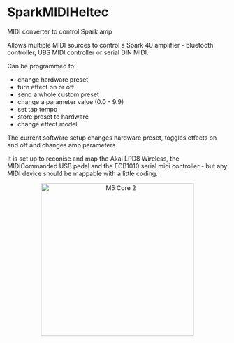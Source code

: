 # SparkMIDIHeltec
MIDI converter to control Spark amp   

Allows multiple MIDI sources to control a Spark 40 amplifier - bluetooth controller, UBS MIDI controller or serial DIN MIDI.   

Can be programmed to:   
-  change hardware preset   
-  turn effect on or off   
-  send a whole custom preset   
-  change a parameter value (0.0 - 9.9)   
-  set tap tempo   
-  store preset to hardware   
-  change effect model

The current software setup changes hardware preset, toggles effects on and off and changes amp parameters.   

It is set up to reconise and map the Akai LPD8 Wireless, the MIDICommanded USB pedal and the FCB1010 serial midi controller - but any MIDI device should be mappable with a little coding.   


<p align="center">
  <img src="https://github.com/paulhamsh/SparkMIDI/blob/main/image1.jpg" width="350" title="M5 Core 2">
</p>


